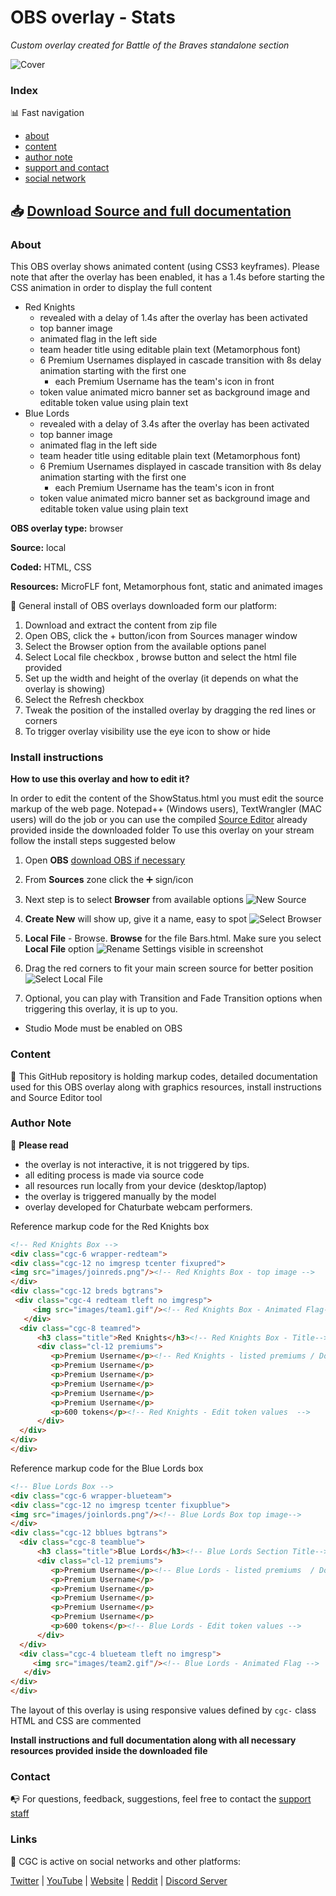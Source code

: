 # OBS overlay - Stats
*Custom overlay created for Battle of the Braves standalone section*

![Cover](https://raw.githubusercontent.com/cssmfc/obs/master/obs_overlays/obs_overlay_battle_stats/how%20to%20use/assets/stats_cover_obs_overlay.jpg)


### Index

:bar_chart: Fast navigation

* [about](README.md#about)
* [content](README.md#content)
* [author note](README.md#author-note)
* [support and contact](README.md#contact)
* [social network](README.md#links)

## :inbox_tray: [Download Source and full documentation](https://github.com/cssmfc/obs/releases/tag/v1.0.Stats)

### About
This OBS overlay shows animated content (using CSS3 keyframes).
Please note that after the overlay has been enabled, it has a 1.4s before starting the CSS animation in order to display the full content
* Red Knights
  * revealed with a delay of 1.4s after the overlay has been activated
  * top banner image
  * animated flag in the left side
  * team header title using editable plain text (Metamorphous font)
  * 6 Premium Usernames displayed in cascade transition with 8s delay animation starting with the first one
    * each Premium Username has the team's icon in front
  * token value animated micro banner set as background image and editable token value using plain text
* Blue Lords
  * revealed with a delay of 3.4s after the overlay has been activated
  * top banner image
  * animated flag in the left side
  * team header title using editable plain text (Metamorphous font)
  * 6 Premium Usernames displayed in cascade transition with 8s delay animation starting with the first one
    * each Premium Username has the team's icon in front
  * token value animated micro banner set as background image and editable token value using plain text
 

**OBS overlay type:** browser

**Source:** local

**Coded:** HTML, CSS

**Resources:** MicroFLF font, Metamorphous font, static and animated images


:wrench: General install of OBS overlays downloaded form our platform:
1. Download and extract the content from zip file
2. Open OBS, click the + button/icon from Sources manager window
3. Select the Browser option from the available options panel
4. Select Local file checkbox , browse button and select the html file provided
5. Set up the width and height of the overlay (it depends on what the overlay is showing)
6. Select the Refresh checkbox
7. Tweak the position of the installed overlay by dragging the red lines or corners
8. To trigger overlay visibility use the eye icon to show or hide

### Install instructions
**How to use this overlay and how to edit it?**

In order to edit the content of the ShowStatus.html you must edit the source markup of the web page. Notepad++ (Windows users), TextWrangler (MAC users) will do the job or you can use the compiled [Source Editor](https://github.com/cssmfc/obs/tree/master/source_editor_tool) already provided inside the downloaded folder
To use this overlay on your stream follow the install steps suggested below

1. Open **OBS** [download OBS if necessary](https://obsproject.com/)
2. From **Sources** zone click the :heavy_plus_sign: sign/icon
3. Next step is to select **Browser** from available options 
![New Source](https://raw.githubusercontent.com/cssmfc/obs/master/obs_overlays/obs_overlay_battle_stats/how%20to%20use/assets/1obs_add_new.jpg)

4. **Create New** will show up, give it a name, easy to spot 
![Select Browser](https://raw.githubusercontent.com/cssmfc/obs/master/obs_overlays/obs_overlay_battle_stats/how%20to%20use/assets/2obs_rename.jpg)

5. **Local File** - Browse. **Browse** for the file Bars.html. Make sure you select **Local File** option 
![Rename](https://raw.githubusercontent.com/cssmfc/obs/master/obs_overlays/obs_overlay_battle_stats/how%20to%20use/assets/3obs_local_file.jpg)
 Settings visible in screenshot
 
7. Drag the red corners to fit your main screen source for better position
![Select Local File](https://raw.githubusercontent.com/cssmfc/obs/master/obs_overlays/obs_overlay_battle_stats/how%20to%20use/assets/4obs_reposition_resize.jpg)

8. Optional, you can play with Transition and Fade Transition options when triggering this overlay, it is up to you.
- Studio Mode must be enabled on OBS



### Content

:open_file_folder: This GitHub repository is holding markup codes, detailed documentation used for this OBS overlay along with graphics resources, install instructions and Source Editor tool


### Author Note

:memo: **Please read**
* the overlay is not interactive, it is not triggered by tips.
* all editing process is made via source code
* all resources run locally from your device (desktop/laptop)
* the overlay is triggered manually by the model
* overlay developed for Chaturbate webcam performers.

Reference markup code for the Red Knights box
```html
<!-- Red Knights Box -->
<div class="cgc-6 wrapper-redteam">
<div class="cgc-12 no imgresp tcenter fixupred">
<img src="images/joinreds.png"/><!-- Red Knights Box - top image -->
</div>
<div class="cgc-12 breds bgtrans">
 <div class="cgc-4 redteam tleft no imgresp">
     <img src="images/team1.gif"/><!-- Red Knights Box - Animated Flag-->
   </div>
  <div class="cgc-8 teamred">
      <h3 class="title">Red Knights</h3><!-- Red Knights Box - Title-->
      <div class="cl-12 premiums">
         <p>Premium Username</p><!-- Red Knights - listed premiums / Do not add more -->
         <p>Premium Username</p>
         <p>Premium Username</p>
         <p>Premium Username</p>
         <p>Premium Username</p>
         <p>Premium Username</p>
         <p>600 tokens</p><!-- Red Knights - Edit token values  -->
      </div>
  </div>
</div>
</div>
```

Reference markup code for the Blue Lords box

```html
<!-- Blue Lords Box -->
<div class="cgc-6 wrapper-blueteam">
<div class="cgc-12 no imgresp tcenter fixupblue">
<img src="images/joinlords.png"/><!-- Blue Lords Box top image-->
</div>
<div class="cgc-12 bblues bgtrans">
  <div class="cgc-8 teamblue">
      <h3 class="title">Blue Lords</h3><!-- Blue Lords Section Title-->
      <div class="cl-12 premiums">
         <p>Premium Username</p><!-- Blue Lords - listed premiums  / Do not add more -->
         <p>Premium Username</p>
         <p>Premium Username</p>
         <p>Premium Username</p>
         <p>Premium Username</p>
         <p>Premium Username</p>
         <p>600 tokens</p><!-- Blue Lords - Edit token values -->
      </div>
  </div>
  <div class="cgc-4 blueteam tleft no imgresp">
     <img src="images/team2.gif"/><!-- Blue Lords - Animated Flag -->
   </div>
</div>
</div>
```
The layout of this overlay is using responsive values defined by `cgc-` class
HTML and CSS are commented


**Install instructions and full documentation along with all necessary resources provided inside the downloaded file**


### Contact

:mailbox_with_no_mail: For questions, feedback, suggestions, feel free to contact the [support staff](https://camgirl.cloud/contact/) 


### Links 

:link: CGC is active on social networks and other platforms:

[Twitter](https://www.twitter.com/CamgirlCloud) | [YouTube](https://www.youtube.com/channel/UCbJQMNUNpK1Pt-uGyOq7iQw) | [Website](https://camgirl.cloud/) | [Reddit](https://www.reddit.com/r/CamgirlLiveEditor/) | [Discord Server](https://discord.gg/2XvqfsJ) 
